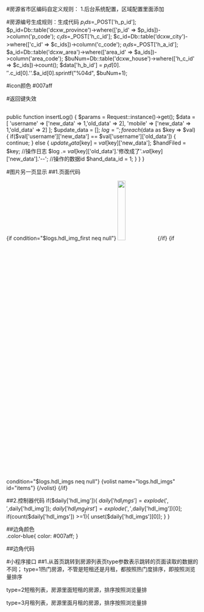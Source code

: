 #房源省市区编码自定义规则：
1.后台系统配置，区域配置里面添加


#房源编号生成规则：生成代码
$p_ids=$_POST['h_p_id'];
             $p_id=Db::table('dcxw_province')->where(['p_id' => $p_ids])->column('p_code');
             $c_ids=$_POST['h_c_id'];
             $c_id=Db::table('dcxw_city')->where(['c_id' => $c_ids])->column('c_code');
             $a_ids=$_POST['h_a_id'];
             $a_id=Db::table('dcxw_area')->where(['area_id' => $a_ids])->column('area_code');
              $buNum=Db::table('dcxw_house')->where(['h_c_id' => $c_ids])->count();
             $data['h_b_id'] = $p_id[0].''.$c_id[0].''.$a_id[0].sprintf("%04d", $buNum+1);
             
             
 #icon颜色 #007aff
 
 #返回键失效
 <script>
      mui('body').on('tap','a',function(){
          if(this.href){
              window.top.location.href=this.href;
          }
      });
  </script>



##
public function insertLog()
    {
        $params = Request::instance()->get();
        $data = [
            'username' => ['new_data' => 1,'old_data' => 2],
            'mobile' => ['new_data' => 1,'old_data' => 2]
        ];
        $update_data = [];
        $log = '';
        foreach ($data as $key => $val)
        {
           if($val['username']['new_data'] == $val['username']['old_data'])
           {
               continue;
           }
           else
           {
               $update_data[$key] = $val[$key]['new_data'];
               $handFiled = $key;
               //操作日志
               $log .= $val[$key]['old_data'].'修改成了'.$val[$key]['new_data'].'--';
               //操作的数据id
               $hand_data_id = 1;
           }
        }
    }


#图片另一页显示
##1.页面代码
<p>
            {if condition="$logs.hdl_img_first neq null"}
            <img src="__WEB__/img/oneBtn.png" style="width: 20%" data-preview-src="{$logs.hdl_img_first}" data-preview-group="1">
            {/if}
            {if condition="$logs.hdl_imgs neq null"}
            {volist name="logs.hdl_imgs" id="items"}
            <img style="display: none" src="{$items}" data-preview-src="" data-preview-group="1">
            {/volist}
            {/if}
        </p>
 
 ##2.控制器代码
 if($daily['hdl_img']){
                 $daily['hdl_imgs']=explode(',',$daily['hdl_img']);
                 $daily['hdl_img_first']=explode(',',$daily['hdl_img'])[0];
                 if(count($daily['hdl_imgs']) >=1){
                     unset($daily['hdl_imgs'][0]);
                 }
             }
             
             
##边角颜色             
              .color-blue{
                         color: #007aff;
                     }
                     
##边角代码
 <span class="mui-icon mui-icon-compose mui-pull-right color-blue"></span>
 <span class="mui-icon mui-icon-compose mui-pull-right color-blue"></span>
 
 #小程序接口
 ##1.从首页跳转到房源列表页type参数表示跳转的页面读取的数据的不同；
 type=1热门房源，不管是短租还是月租，都按照热门度排序，即按照浏览量排序
 
 type=2短租列表，房源里面短租的房源，排序按照浏览量排
 
 type=3月租列表，房源里面月租的房源，排序按照浏览量排